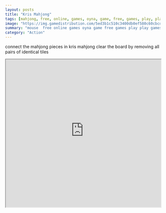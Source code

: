 ```yaml
---
layout: posts
title: "Kris Mahjong"
tags: [mahjong, free, online, games, oyna, game, free, games, play, play, games]
image: "https://img.gamedistribution.com/5ed3b1c510c3400db0ef580c60cbcdca.jpg"
summary: "mouse  free online games oyna game free games play play games"
category: "Action"
---
```


connect the mahjong pieces in kris mahjong clear the board by removing all pairs of identical tiles

<iframe width="100%" height="480px;" src="https://html5.gamedistribution.com/5ed3b1c510c3400db0ef580c60cbcdca/"></iframe>